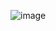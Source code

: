![image](https://user-images.githubusercontent.com/61563764/215818669-abda5f93-d4bd-45d3-8409-d05924d7298b.png)

